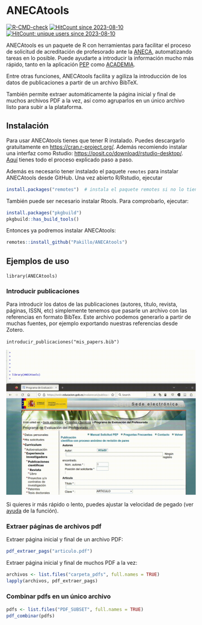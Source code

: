 
<!-- README.md is generated from README.Rmd. Please edit that file -->

# ANECAtools

<!-- badges: start -->

[![R-CMD-check](https://github.com/Pakillo/ANECAtools/actions/workflows/R-CMD-check.yaml/badge.svg)](https://github.com/Pakillo/ANECAtools/actions/workflows/R-CMD-check.yaml)
[![HitCount since
2023-08-10](https://hits.dwyl.com/Pakillo/ANECAtools.svg?style=flat-square)](https://hits.dwyl.com/Pakillo/ANECAtools)
[![HitCount: unique users since
2023-08-10](https://hits.dwyl.com/Pakillo/ANECAtools.svg?style=flat-square&show=unique)](https://hits.dwyl.com/Pakillo/ANECAtools)

<!-- badges: end -->

ANECAtools es un paquete de R con herramientas para facilitar el proceso
de solicitud de acreditación de profesorado ante la
[ANECA](https://www.aneca.es/), automatizando tareas en lo posible.
Puede ayudarte a introducir la información mucho más rápido, tanto en la
aplicación [PEP](https://www.aneca.es/personal-contratado) como
[ACADEMIA](https://www.aneca.es/personal-funcionario).

Entre otras funciones, ANECAtools facilita y agiliza la introducción de
los datos de publicaciones a partir de un archivo BibTeX.

También permite extraer automáticamente la página inicial y final de
muchos archivos PDF a la vez, así como agruparlos en un único archivo
listo para subir a la plataforma.

## Instalación

Para usar ANECAtools tienes que tener R instalado. Puedes descargarlo
gratuitamente en <https://cran.r-project.org/>. Además recomiendo
instalar una interfaz como Rstudio:
<https://posit.co/download/rstudio-desktop/>.
[Aquí](https://datacritica.org/2021/03/18/instalacion-de-r-y-rstudio-en-windows/)
tienes todo el proceso explicado paso a paso.

Además es necesario tener instalado el paquete `remotes` para instalar
ANECAtools desde GitHub. Una vez abierto R/Rstudio, ejecutar

``` r
install.packages("remotes")  # instala el paquete remotes si no lo tienes instalado
```

También puede ser necesario instalar Rtools. Para comprobarlo, ejecutar:

``` r
install.packages("pkgbuild")  
pkgbuild::has_build_tools()
```

Entonces ya podremos instalar ANECAtools:

``` r
remotes::install_github("Pakillo/ANECAtools")
```

## Ejemplos de uso

`library(ANECAtools)`

### Introducir publicaciones

Para introducir los datos de las publicaciones (autores, título,
revista, páginas, ISSN, etc) simplemente tenemos que pasarle un archivo
con las referencias en formato BibTex. Este archivo podemos generarlo a
partir de muchas fuentes, por ejemplo exportando nuestras referencias
desde Zotero.

`introducir_publicaciones("mis_papers.bib")`

![](man/figures/ANECAtools.gif)

Si quieres ir más rápido o lento, puedes ajustar la velocidad de pegado
(ver
[ayuda](https://pakillo.github.io/ANECAtools/reference/introducir_publicaciones.html)
de la función).

### Extraer páginas de archivos pdf

Extraer página inicial y final de un archivo PDF:

``` r
pdf_extraer_pags("articulo.pdf")
```

Extraer página inicial y final de muchos PDF a la vez:

``` r
archivos <- list.files("carpeta_pdfs", full.names = TRUE)
lapply(archivos, pdf_extraer_pags)
```

### Combinar pdfs en un único archivo

``` r
pdfs <- list.files("PDF_SUBSET", full.names = TRUE)
pdf_combinar(pdfs)
```
